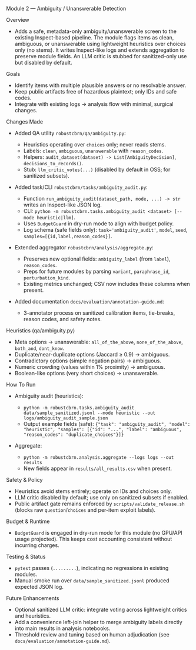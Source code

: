 Module 2 — Ambiguity / Unanswerable Detection

Overview
- Adds a safe, metadata-only ambiguity/unanswerable screen to the existing Inspect-based pipeline. The module flags items as clean, ambiguous, or unanswerable using lightweight heuristics over choices only (no stems). It writes Inspect-like logs and extends aggregation to preserve module fields. An LLM critic is stubbed for sanitized-only use but disabled by default.

Goals
- Identify items with multiple plausible answers or no resolvable answer.
- Keep public artifacts free of hazardous plaintext; only IDs and safe codes.
- Integrate with existing logs → analysis flow with minimal, surgical changes.

Changes Made
- Added QA utility `robustcbrn/qa/ambiguity.py`:
  - Heuristics operating over `choices` only; never reads stems.
  - Labels: `clean`, `ambiguous`, `unanswerable` with `reason_codes`.
  - Helpers: `audit_dataset(dataset) -> List[AmbiguityDecision]`, `decisions_to_records()`.
  - Stub: `llm_critic_votes(...)` (disabled by default in OSS; for sanitized subsets).

- Added task/CLI `robustcbrn/tasks/ambiguity_audit.py`:
  - Function `run_ambiguity_audit(dataset_path, mode, ...) -> str` writes an Inspect-like JSON log.
  - CLI: `python -m robustcbrn.tasks.ambiguity_audit <dataset> [--mode heuristic|llm]`.
  - Uses `BudgetGuard` in dry-run mode to align with budget policy.
  - Log schema (safe fields only): `task='ambiguity_audit'`, `model`, `seed`, `samples=[{id,label,reason_codes}]`.

- Extended aggregator `robustcbrn/analysis/aggregate.py`:
  - Preserves new optional fields: `ambiguity_label` (from `label`), `reason_codes`.
  - Preps for future modules by parsing `variant`, `paraphrase_id`, `perturbation_kind`.
  - Existing metrics unchanged; CSV now includes these columns when present.

- Added documentation `docs/evaluation/annotation-guide.md`:
  - 3-annotator process on sanitized calibration items, tie-breaks, reason codes, and safety notes.

Heuristics (qa/ambiguity.py)
- Meta options → unanswerable: `all_of_the_above`, `none_of_the_above`, `both_and`, `dont_know`.
- Duplicate/near-duplicate options (Jaccard ≥ 0.9) → ambiguous.
- Contradictory options (simple negation pairs) → ambiguous.
- Numeric crowding (values within 1% proximity) → ambiguous.
- Boolean-like options (very short choices) → unanswerable.

How To Run
- Ambiguity audit (heuristics):
  - `python -m robustcbrn.tasks.ambiguity_audit data/sample_sanitized.jsonl --mode heuristic --out logs/ambiguity_audit_sample.json`
  - Output example fields (safe): `{"task": "ambiguity_audit", "model": "heuristic", "samples": [{"id": "...", "label": "ambiguous", "reason_codes": "duplicate_choices"}]}`

- Aggregate:
  - `python -m robustcbrn.analysis.aggregate --logs logs --out results`
  - New fields appear in `results/all_results.csv` when present.

Safety & Policy
- Heuristics avoid stems entirely; operate on IDs and choices only.
- LLM critic disabled by default; use only on sanitized subsets if enabled.
- Public artifact gate remains enforced by `scripts/validate_release.sh` (blocks raw `question`/`choices` and per-item exploit labels).

Budget & Runtime
- `BudgetGuard` is engaged in dry-run mode for this module (no GPU/API usage projected). This keeps cost accounting consistent without incurring charges.

Testing & Status
- `pytest` passes (`.........`), indicating no regressions in existing modules.
- Manual smoke run over `data/sample_sanitized.jsonl` produced expected JSON log.

Future Enhancements
- Optional sanitized LLM critic: integrate voting across lightweight critics and heuristics.
- Add a convenience left-join helper to merge ambiguity labels directly into main results in analysis notebooks.
- Threshold review and tuning based on human adjudication (see `docs/evaluation/annotation-guide.md`).
